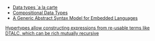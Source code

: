 - [Data types `a la carte](https://www.cs.ru.nl/~W.Swierstra/Publications/DataTypesALaCarte.pdf)
- [Compositional Data Types](https://dl.acm.org/doi/pdf/10.1145/2036918.2036930)
- [A Generic Abstract Syntax Model for Embedded Languages](https://emilaxelsson.github.io/documents/axelsson2012generic.pdf)

[Hypertypes allow constructing expressions from re-usable terms like DTALC, which can be rich mutually recursive](https://github.com/lamdu/hypertypes)
